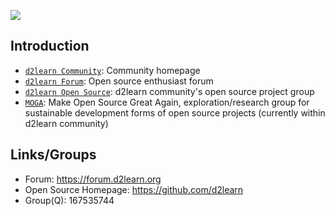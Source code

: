 ![](/imgs/community/d2learn-org.svg)

## Introduction

- [`d2learn Community`](https://d2learn.org): Community homepage
- [`d2learn Forum`](https://forum.d2learn.org): Open source enthusiast forum
- [`d2learn Open Source`](https://github.com/d2learn): d2learn community's open source project group
- [`MOGA`](https://moga.d2learn.org): Make Open Source Great Again, exploration/research group for sustainable development forms of open source projects (currently within d2learn community)

## Links/Groups

- Forum: https://forum.d2learn.org
- Open Source Homepage: https://github.com/d2learn
- Group(Q): 167535744